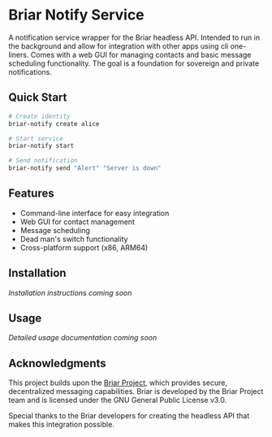 # Briar Notify Service

A notification service wrapper for the Briar headless API. Intended to run in the background and allow for integration with other apps using cli one-liners. Comes with a web GUI for managing contacts and basic message scheduling functionality. The goal is a foundation for sovereign and private notifications.

## Quick Start

```bash
# Create identity
briar-notify create alice

# Start service
briar-notify start

# Send notification
briar-notify send "Alert" "Server is down"
```

## Features

- Command-line interface for easy integration
- Web GUI for contact management
- Message scheduling
- Dead man's switch functionality
- Cross-platform support (x86, ARM64)

## Installation

*Installation instructions coming soon*

## Usage

*Detailed usage documentation coming soon*

## Acknowledgments

This project builds upon the [Briar Project](https://briarproject.org/), which provides secure, decentralized messaging capabilities. Briar is developed by the Briar Project team and is licensed under the GNU General Public License v3.0.

Special thanks to the Briar developers for creating the headless API that makes this integration possible.

